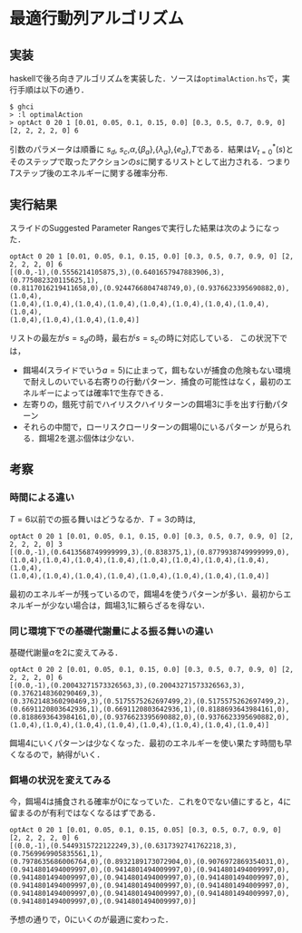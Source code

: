 # 最適行動列アルゴリズム

## 実装
haskellで後ろ向きアルゴリズムを実装した．ソースは`optimalAction.hs`で，実行手順は以下の通り．
```
$ ghci
> :l optimalAction
> optAct 0 20 1 [0.01, 0.05, 0.1, 0.15, 0.0] [0.3, 0.5, 0.7, 0.9, 0] [2, 2, 2, 2, 0] 6
```

引数のパラメータは順番に $s_d$, $s_c$,$\alpha$,$\{\beta_a\}$,$\{\lambda_a\}$,$\{e_a\}$,$T$である．結果は$V^*_{t=0}(s)$とそのステップで取ったアクションの$s$に関するリストとして出力される．つまり$T$ステップ後のエネルギーに関する確率分布.

## 実行結果
スライドのSuggested Parameter Rangesで実行した結果は次のようになった．
```
optAct 0 20 1 [0.01, 0.05, 0.1, 0.15, 0.0] [0.3, 0.5, 0.7, 0.9, 0] [2, 2, 2, 2, 0] 6
[(0.0,-1),(0.5556214105875,3),(0.6401657947883906,3),(0.775082320115625,1),
(0.8117016219411658,0),(0.9244766804748749,0),(0.9376623395690882,0),(1.0,4),
(1.0,4),(1.0,4),(1.0,4),(1.0,4),(1.0,4),(1.0,4),(1.0,4),(1.0,4),(1.0,4),
(1.0,4),(1.0,4),(1.0,4),(1.0,4)]
```
リストの最左が$s=s_d$の時，最右が$s=s_c$の時に対応している．
この状況下では，
- 餌場4(スライドでいう$a=5$)に止まって，餌もないが捕食の危険もない環境で耐えしのいでいる右寄りの行動パターン．捕食の可能性はなく，最初のエネルギーによっては確率1で生存できる．
- 左寄りの，餓死寸前でハイリスクハイリターンの餌場3に手を出す行動パターン
- それらの中間で，ローリスクローリターンの餌場0にいるパターン
が見られる．餌場2を選ぶ個体は少ない．

## 考察
### 時間による違い
$T=6$以前での振る舞いはどうなるか．$T=3$の時は,
```
optAct 0 20 1 [0.01, 0.05, 0.1, 0.15, 0.0] [0.3, 0.5, 0.7, 0.9, 0] [2, 2, 2, 2, 0] 3
[(0.0,-1),(0.6413568749999999,3),(0.838375,1),(0.8779938749999999,0),
(1.0,4),(1.0,4),(1.0,4),(1.0,4),(1.0,4),(1.0,4),(1.0,4),(1.0,4),(1.0,4),
(1.0,4),(1.0,4),(1.0,4),(1.0,4),(1.0,4),(1.0,4),(1.0,4),(1.0,4)]
```
最初のエネルギーが残っているので，餌場4を使うパターンが多い．最初からエネルギーが少ない場合は，餌場3,1に頼らざるを得ない．


### 同じ環境下での基礎代謝量による振る舞いの違い
基礎代謝量$\alpha$を2に変えてみる．
```
optAct 0 20 2 [0.01, 0.05, 0.1, 0.15, 0.0] [0.3, 0.5, 0.7, 0.9, 0] [2, 2, 2, 2, 0] 6
[(0.0,-1),(0.20043271573326563,3),(0.20043271573326563,3),(0.3762148360290469,3),
(0.3762148360290469,3),(0.5175575262697499,2),(0.5175575262697499,2),
(0.6691120803642936,1),(0.6691120803642936,1),(0.8188693643984161,0),
(0.8188693643984161,0),(0.9376623395690882,0),(0.9376623395690882,0),
(1.0,4),(1.0,4),(1.0,4),(1.0,4),(1.0,4),(1.0,4),(1.0,4),(1.0,4)]
```
餌場4にいくパターンは少なくなった．最初のエネルギーを使い果たす時間も早くなるので，納得がいく．


### 餌場の状況を変えてみる
今，餌場4は捕食される確率が0になっていた．これを0でない値にすると，4に留まるのが有利ではなくなるはずである．
```
optAct 0 20 1 [0.01, 0.05, 0.1, 0.15, 0.05] [0.3, 0.5, 0.7, 0.9, 0] [2, 2, 2, 2, 0] 6
[(0.0,-1),(0.5449315722122249,3),(0.6317392741762218,3),(0.7569969905835561,1),
(0.7978635686006764,0),(0.8932189173072904,0),(0.9076972869354031,0),
(0.9414801494009997,0),(0.9414801494009997,0),(0.9414801494009997,0),
(0.9414801494009997,0),(0.9414801494009997,0),(0.9414801494009997,0),
(0.9414801494009997,0),(0.9414801494009997,0),(0.9414801494009997,0),
(0.9414801494009997,0),(0.9414801494009997,0),(0.9414801494009997,0),
(0.9414801494009997,0),(0.9414801494009997,0)]
```
予想の通りで，0にいくのが最適に変わった．


